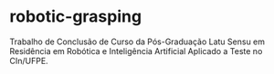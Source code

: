 # robotic-grasping
Trabalho de Conclusão de Curso da Pós-Graduação Latu Sensu em Residência em Robótica e Inteligência Artificial Aplicado a Teste no CIn/UFPE.
